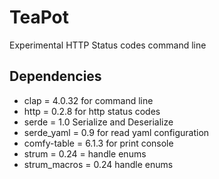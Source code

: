 # TeaPot

Experimental HTTP Status codes command line

## Dependencies
* clap = 4.0.32 for command line
* http = 0.2.8 for http status codes
* serde = 1.0 Serialize and Deserialize
* serde_yaml = 0.9 for read yaml configuration
* comfy-table = 6.1.3 for print console
* strum = 0.24 = handle enums
* strum_macros = 0.24  handle enums